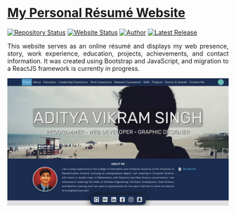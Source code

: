# <a href="https://www.adityavsingh.com">My Personal Résumé Website</a>

<p align="center">

[![Repository Status](https://img.shields.io/badge/Repository%20Status-Maintained-dark%20green.svg)](https://github.com/AVS1508/AVS1508.github.io/)
[![Website Status](https://img.shields.io/badge/Website%20Status-Online-green)](https://www.adityavsingh.com)
[![Author](https://img.shields.io/badge/Author-Aditya%20Vikram%20Singh-blue.svg)](https://www.linkedin.com/in/AVS1508/)
[![Latest Release](https://img.shields.io/badge/Latest%20Release-12%20August%202020-yellow.svg)](https://github.com/AVS1508/AVS1508.github.io/commit/master)

</p>

 <p align="justify">This website serves as an online résumé and displays my web presence, story, work experience, education, projects, achievements, and contact information. It was created using Bootstrap and JavaScript, and migration to a ReactJS framework is currently in progress.</p>

![Personal Résume Website](https://raw.githubusercontent.com/AVS1508/AVS1508.github.io/master/assets/Website%20Thumbnail.jpg)
